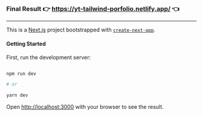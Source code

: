 ###  Final Result 👉 https://yt-tailwind-porfolio.netlify.app/ 👈

---

This is a [Next.js](https://nextjs.org/) project bootstrapped with [`create-next-app`](https://github.com/vercel/next.js/tree/canary/packages/create-next-app).

  

####  Getting Started

  

First, run the development server:

  

```bash

npm run dev

# or

yarn dev

```

Open [http://localhost:3000](http://localhost:3000) with your browser to see the result.